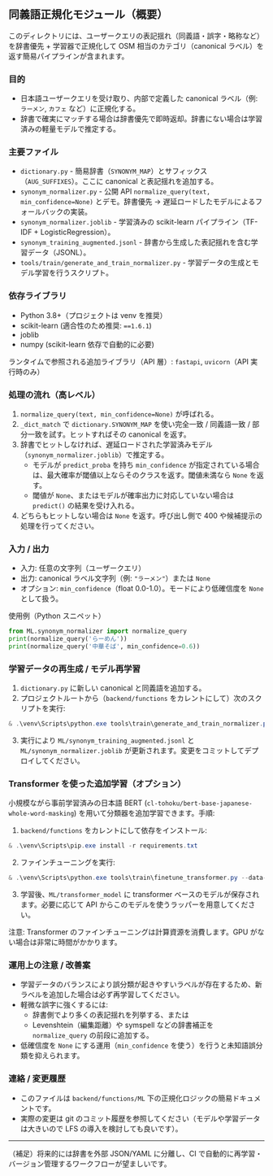 ## 同義語正規化モジュール（概要）

このディレクトリには、ユーザークエリの表記揺れ（同義語・誤字・略称など）を辞書優先 + 学習器で正規化して OSM 相当のカテゴリ（canonical ラベル）を返す簡易パイプラインが含まれます。

### 目的
- 日本語ユーザークエリを受け取り、内部で定義した canonical ラベル（例: `ラーメン`, `カフェ` など）に正規化する。
- 辞書で確実にマッチする場合は辞書優先で即時返却。辞書にない場合は学習済みの軽量モデルで推定する。

### 主要ファイル
- `dictionary.py` - 簡易辞書（`SYNONYM_MAP`）とサフィックス（`AUG_SUFFIXES`）。ここに canonical と表記揺れを追加する。
- `synonym_normalizer.py` - 公開 API `normalize_query(text, min_confidence=None)` とデモ。辞書優先 → 遅延ロードしたモデルによるフォールバックの実装。
- `synonym_normalizer.joblib` - 学習済みの scikit-learn パイプライン（TF-IDF + LogisticRegression）。
- `synonym_training_augmented.jsonl` - 辞書から生成した表記揺れを含む学習データ（JSONL）。
- `tools/train/generate_and_train_normalizer.py` - 学習データの生成とモデル学習を行うスクリプト。

### 依存ライブラリ
- Python 3.8+（プロジェクトは venv を推奨）
- scikit-learn (適合性のため推奨: `==1.6.1`)
- joblib
- numpy (scikit-learn 依存で自動的に必要)

ランタイムで参照される追加ライブラリ（API 層）: `fastapi`, `uvicorn`（API 実行時のみ）

### 処理の流れ（高レベル）
1. `normalize_query(text, min_confidence=None)` が呼ばれる。
2. `_dict_match` で `dictionary.SYNONYM_MAP` を使い完全一致 / 同義語一致 / 部分一致を試す。ヒットすればその canonical を返す。
3. 辞書でヒットしなければ、遅延ロードされた学習済みモデル（`synonym_normalizer.joblib`）で推定する。
   - モデルが `predict_proba` を持ち `min_confidence` が指定されている場合は、最大確率が閾値以上ならそのクラスを返す。閾値未満なら `None` を返す。
   - 閾値が `None`、またはモデルが確率出力に対応していない場合は `predict()` の結果を受け入れる。
4. どちらもヒットしない場合は `None` を返す。呼び出し側で 400 や候補提示の処理を行ってください。

### 入力 / 出力
- 入力: 任意の文字列（ユーザークエリ）
- 出力: canonical ラベル文字列（例: `"ラーメン"`）または `None`
- オプション: `min_confidence`（float 0.0-1.0）。モードにより低確信度を `None` として扱う。

使用例（Python スニペット）
```python
from ML.synonym_normalizer import normalize_query
print(normalize_query('らーめん'))
print(normalize_query('中華そば', min_confidence=0.6))
```

### 学習データの再生成 / モデル再学習
1. `dictionary.py` に新しい canonical と同義語を追加する。
2. プロジェクトルートから（`backend/functions` をカレントにして）次のスクリプトを実行:
```powershell
& .\venv\Scripts\python.exe tools\train\generate_and_train_normalizer.py
```
3. 実行により `ML/synonym_training_augmented.jsonl` と `ML/synonym_normalizer.joblib` が更新されます。変更をコミットしてデプロイしてください。

### Transformer を使った追加学習（オプション）
小規模ながら事前学習済みの日本語 BERT (`cl-tohoku/bert-base-japanese-whole-word-masking`) を用いて分類器を追加学習できます。手順:

1. `backend/functions` をカレントにして依存をインストール:
```powershell
& .\venv\Scripts\pip.exe install -r requirements.txt
```
2. ファインチューニングを実行:
```powershell
& .\venv\Scripts\python.exe tools\train\finetune_transformer.py --data-file ML/synonym_training_augmented.jsonl --output-dir ML/transformer_model --epochs 3 --per-device-train-batch-size 8
```
3. 学習後、`ML/transformer_model` に transformer ベースのモデルが保存されます。必要に応じて API からこのモデルを使うラッパーを用意してください。

注意: Transformer のファインチューニングは計算資源を消費します。GPU がない場合は非常に時間がかかります。

### 運用上の注意 / 改善案
- 学習データのバランスにより誤分類が起きやすいラベルが存在するため、新ラベルを追加した場合は必ず再学習してください。
- 軽微な誤字に強くするには:
  - 辞書側でより多くの表記揺れを列挙する、または
  - Levenshtein（編集距離）や symspell などの辞書補正を `normalize_query` の前段に追加する。
- 低確信度を `None` にする運用（`min_confidence` を使う）を行うと未知語誤分類を抑えられます。

### 連絡 / 変更履歴
- このファイルは `backend/functions/ML` 下の正規化ロジックの簡易ドキュメントです。
- 実際の変更は git のコミット履歴を参照してください（モデルや学習データは大きいので LFS の導入を検討しても良いです）。

---
（補足）将来的には辞書を外部 JSON/YAML に分離し、CI で自動的に再学習・バージョン管理するワークフローが望ましいです。
